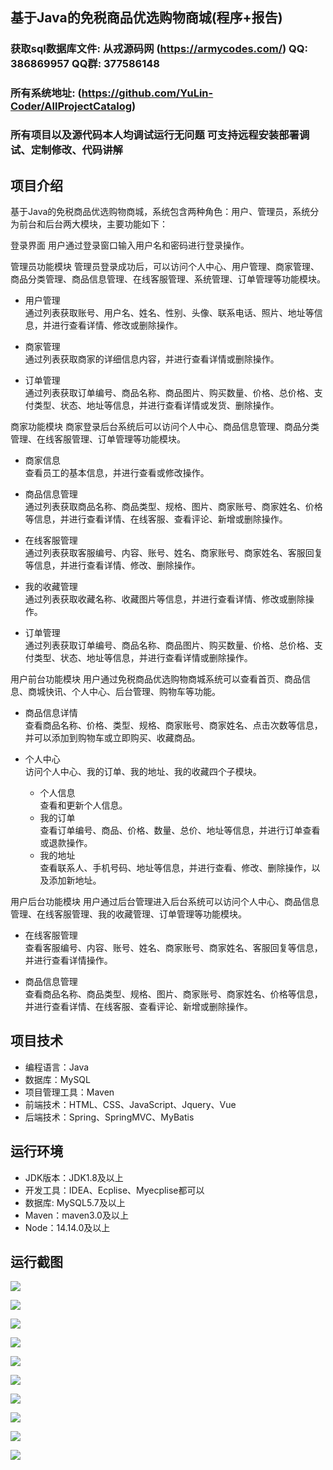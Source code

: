 ## 基于Java的免税商品优选购物商城(程序+报告)

###  获取sql数据库文件: 从戎源码网 (https://armycodes.com/) QQ: 386869957 QQ群: 377586148
###  所有系统地址: (https://github.com/YuLin-Coder/AllProjectCatalog) 
###  所有项目以及源代码本人均调试运行无问题 可支持远程安装部署调试、定制修改、代码讲解

## 项目介绍
基于Java的免税商品优选购物商城，系统包含两种角色：用户、管理员，系统分为前台和后台两大模块，主要功能如下：

登录界面
用户通过登录窗口输入用户名和密码进行登录操作。

 管理员功能模块
管理员登录成功后，可以访问个人中心、用户管理、商家管理、商品分类管理、商品信息管理、在线客服管理、系统管理、订单管理等功能模块。

- 用户管理  
  通过列表获取账号、用户名、姓名、性别、头像、联系电话、照片、地址等信息，并进行查看详情、修改或删除操作。

- 商家管理  
  通过列表获取商家的详细信息内容，并进行查看详情或删除操作。

- 订单管理  
  通过列表获取订单编号、商品名称、商品图片、购买数量、价格、总价格、支付类型、状态、地址等信息，并进行查看详情或发货、删除操作。

 商家功能模块
商家登录后台系统后可以访问个人中心、商品信息管理、商品分类管理、在线客服管理、订单管理等功能模块。

- 商家信息  
  查看员工的基本信息，并进行查看或修改操作。

- 商品信息管理  
  通过列表获取商品名称、商品类型、规格、图片、商家账号、商家姓名、价格等信息，并进行查看详情、在线客服、查看评论、新增或删除操作。

- 在线客服管理  
  通过列表获取客服编号、内容、账号、姓名、商家账号、商家姓名、客服回复等信息，并进行查看详情、修改、删除操作。

- 我的收藏管理  
  通过列表获取收藏名称、收藏图片等信息，并进行查看详情、修改或删除操作。

- 订单管理  
  通过列表获取订单编号、商品名称、商品图片、购买数量、价格、总价格、支付类型、状态、地址等信息，并进行查看详情或删除操作。

 用户前台功能模块
用户通过免税商品优选购物商城系统可以查看首页、商品信息、商城快讯、个人中心、后台管理、购物车等功能。

- 商品信息详情  
  查看商品名称、价格、类型、规格、商家账号、商家姓名、点击次数等信息，并可以添加到购物车或立即购买、收藏商品。

- 个人中心  
  访问个人中心、我的订单、我的地址、我的收藏四个子模块。  
  - 个人信息  
    查看和更新个人信息。  
  - 我的订单  
    查看订单编号、商品、价格、数量、总价、地址等信息，并进行订单查看或退款操作。  
  - 我的地址  
    查看联系人、手机号码、地址等信息，并进行查看、修改、删除操作，以及添加新地址。

 用户后台功能模块
用户通过后台管理进入后台系统可以访问个人中心、商品信息管理、在线客服管理、我的收藏管理、订单管理等功能模块。

- 在线客服管理  
  查看客服编号、内容、账号、姓名、商家账号、商家姓名、客服回复等信息，并进行查看详情操作。

- 商品信息管理  
  查看商品名称、商品类型、规格、图片、商家账号、商家姓名、价格等信息，并进行查看详情、在线客服、查看评论、新增或删除操作。

## 项目技术
- 编程语言：Java
- 数据库：MySQL
- 项目管理工具：Maven
- 前端技术：HTML、CSS、JavaScript、Jquery、Vue
- 后端技术：Spring、SpringMVC、MyBatis

## 运行环境
- JDK版本：JDK1.8及以上
- 开发工具：IDEA、Ecplise、Myecplise都可以
- 数据库: MySQL5.7及以上
- Maven：maven3.0及以上
- Node：14.14.0及以上

## 运行截图
![](screenshot/1.png)

![](screenshot/2.png)

![](screenshot/3.png)

![](screenshot/4.png)

![](screenshot/5.png)

![](screenshot/6.png)

![](screenshot/7.png)

![](screenshot/8.png)

![](screenshot/9.png)

![](screenshot/10.png)